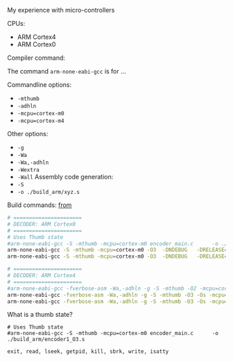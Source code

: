 My experience with micro-controllers

CPUs:
* ARM Cortex4
* ARM Cortex0

Compiler command:

The command `arm-none-eabi-gcc` is for ...

Commandline options:
* `-mthumb`
* `-adhln`
* `-mcpu=cortex-m0`
* `-mcpu=cortex-m4`

Other options:
* `-g`
* `-Wa`
* `-Wa,-adhln`
* `-Wextra`
* `-Wall`
Assembly code generation:
* `-S`
* `-o ./build_arm/xyz.s`

Build commands: [from](https://github.com/sohale/huffman-bitstream-c/blob/master/rebuild.sh)

```bash
# ======================
# DECODER: ARM Cortex0
# ======================
# Uses Thumb state
#arm-none-eabi-gcc -S -mthumb -mcpu=cortex-m0 encoder_main.c      -o ./build_arm/encoder1_O3.s
arm-none-eabi-gcc -S -mthumb -mcpu=cortex-m0 -O3  -DNDEBUG   -DRELEASE=0 encoder_main.c      -o ./build_arm/encoder_main.s
arm-none-eabi-gcc -S -mthumb -mcpu=cortex-m0 -O3  -DNDEBUG   -DRELEASE=0 decoder_main.c      -o ./build_arm/decoder_main.s

# ======================
# DECODER: ARM Cortex4
# ======================
#arm-none-eabi-gcc -fverbose-asm -Wa,-adhln -g -S -mthumb -O2 -mcpu=cortex-m0 encoder_main.c    -o ./build_arm/encoder2.s
arm-none-eabi-gcc -fverbose-asm -Wa,-adhln -g -S -mthumb -O3 -Os -mcpu=cortex-m4 -DNDEBUG  -DRELEASE=1  encoder_main.c    -o ./build_arm/encoder_main_verbose.s
arm-none-eabi-gcc -fverbose-asm -Wa,-adhln -g -S -mthumb -O3 -Os -mcpu=cortex-m4 -DNDEBUG  -DRELEASE=1  decoder_main.c    -o ./build_arm/decoder_main_verbose.s
```

What is a thumb state?
```
# Uses Thumb state
#arm-none-eabi-gcc -S -mthumb -mcpu=cortex-m0 encoder_main.c      -o ./build_arm/encoder1_O3.s
```

`exit, read, lseek, getpid, kill, sbrk, write, isatty`
